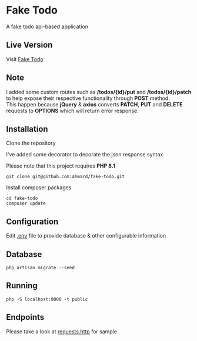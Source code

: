# Fake Todo
A fake todo api-based application

## Live Version
Visit [Fake Todo](https://ahmard-fake-todo.herokuapp.com/)

## Note
I added some custom routes such as **/todos/{id}/put** and **/todos/{id}/patch**
to help expose their respective functionality through **POST** method.
<br/>This happen because **jQuery** & **axios** converts **PATCH**, **PUT** and **DELETE** requests to **OPTIONS** which will return error response.

## Installation
Clone the repository

I've added some decorator to decorate the json response syntax.

Please note that this project requires **PHP 8.1**
```
git clone git@github.com:ahmard/fake-todo.git
```

Install composer packages
```
cd fake-todo
composer update
```

## Configuration
Edit [.env](.env) file to provide database & other configurable information

## Database
```
php artisan migrate --seed
```

## Running
```
php -S localhost:8000 -t public
```

## Endpoints
Please take a look at [requests.http](requests.http) for sample
